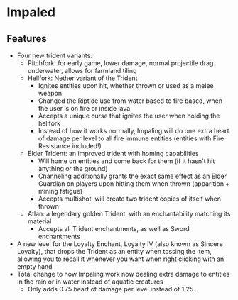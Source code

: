 # Impaled

## Features
- Four new trident variants:
    - Pitchfork: for early game, lower damage, normal projectile drag underwater, allows for farmland tiling
    - Hellfork: Nether variant of the Trident
        - Ignites entities upon hit, whether thrown or used as a melee weapon
        - Changed the Riptide use from water based to fire based, when the user is on fire or inside lava
        - Accepts a unique curse that ignites the user when holding the hellfork
        - Instead of how it works normally, Impaling will do one extra heart of damage per level to all fire immune entities (entities with Fire Resistance included!)
    - Elder Trident: an improved trident with homing capabilities
        - Will home on entities and come back for them (if it hasn't hit anything or the ground)
        - Channeling additionally grants the exact same effect as an Elder Guardian on players upon hitting them when thrown (apparition + mining fatigue)
        - Accepts multishot, will create two trident copies of itself when thrown
    - Atlan: a legendary golden Trident, with an enchantability matching its material
        - Accepts all Trident enchantments, as well as Sword enchantments
- A new level for the Loyalty Enchant, Loyalty IV (also known as Sincere Loyalty), that drops the Trident as an entity when tossing the item, allowing you to recall it whenever you want when right clicking with an empty hand
- Total change to how Impaling work now dealing extra damage to entities in the rain or in water instead of aquatic creatures
    - Only adds 0.75 heart of damage per level instead of 1.25.
